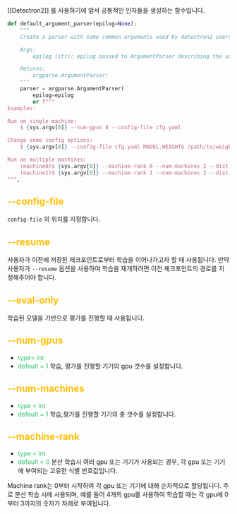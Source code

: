 [[Detectron2]] 를 사용하기에 앞서 공통적인 인자들을 생성하는 함수입니다.

```py
def default_argument_parser(epilog=None):
    """
    Create a parser with some common arguments used by detectron2 users.

    Args:
        epilog (str): epilog passed to ArgumentParser describing the usage.

    Returns:
        argparse.ArgumentParser:
    """
    parser = argparse.ArgumentParser(
        epilog=epilog
        or f"""
Examples:

Run on single machine:
    $ {sys.argv[0]} --num-gpus 8 --config-file cfg.yaml

Change some config options:
    $ {sys.argv[0]} --config-file cfg.yaml MODEL.WEIGHTS /path/to/weight.pth SOLVER.BASE_LR 0.001

Run on multiple machines:
    (machine0)$ {sys.argv[0]} --machine-rank 0 --num-machines 2 --dist-url <URL> [--other-flags]
    (machine1)$ {sys.argv[0]} --machine-rank 1 --num-machines 2 --dist-url <URL> [--other-flags]
""",
```

## <font color="#ffc000">--config-file</font>
`config-file` 의 위치를 지정합니다.

## <font color="#ffc000">--resume</font>
사용자가 이전에 저장된 체크포인트로부터 학습을 이어나가고자 할 때 사용됩니다. 만약 사용자가 `--resume` 옵션을 사용하여 학습을 재개하려면 이전 체크포인트의 경로를 지정해주어야 합니다.

## <font color="#ffc000">--eval-only</font>
학습된 모델을 기반으로 평가를 진행할 때 사용됩니다.

## <font color="#ffc000">--num-gpus</font>
* <font color="#2DC26B">type= int</font>
* <font color="#2DC26B">default = 1</font>
학습, 평가를 진행할 기기의 gpu 갯수를 설정합니다.

## <font color="#ffc000">--num-machines</font>
* <font color="#2DC26B">type = int</font>
* <font color="#2DC26B">default = 1</font>
학습,평가를 진행할 기기의 총 갯수를 설정합니다.

## <font color="#ffc000">--machine-rank</font>
* <font color="#2DC26B">type = int</font>
* <font color="#2DC26B">default = 0</font>
분산 학습시 여러 gpu 또는 기기가 사용되는 경우, 각 gpu 또는 기기에 부여되는 고유한 식별 번호값입니다.

Machine rank는 0부터 시작하여 각 gpu 또는 기기에 대해 순차적으로 할당됩니다. 주로 분산 학습 시에 사용되며, 예를 들어 4개의 gpu를 사용하여 학습할 때는 각 gpu에 0부터 3까지의 숫자가 차례로 부여됩니다.